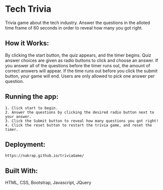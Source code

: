 # Tech Trivia

Trivia game about the tech industry. Answer the questions in the alloted time frame of 60 seconds in order to reveal how many you got right. 



## How it Works:

By clicking the start button, the quiz appears, and the timer begins. Quiz answer choices are given as radio buttons to click and choose an answer. If you answer all of the questions before the timer runs out, the amount of correct answers will appear. If the time runs out before you click the submit button, your game will end. Users are only allowed to pick one answer per question. 



## Running the app: 
```
1. Click start to begin. 
2. Answer the questions by clicking the desired radio button next to your answer.
3. Click the Submit button to reveal how many questions you got right! 
4. Click the reset button to restart the trivia game, and reset the timer.
```


## Deployment:
```
https://nakrap.github.io/triviaGame/
```

## Built With:

HTML,
CSS,
Bootstrap,
Javascript,
JQuery
